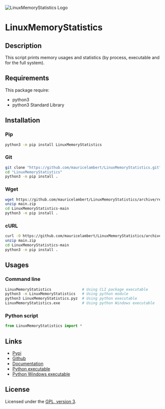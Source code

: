 ![LinuxMemoryStatistics Logo](https://mauricelambert.github.io/info/python/code/LinuxMemoryStatistics_small.png "LinuxMemoryStatistics logo")

# LinuxMemoryStatistics

## Description

This script prints memory usages and statistics (by process,
executable and for the full system).

## Requirements

This package require:
 - python3
 - python3 Standard Library

## Installation

### Pip

```bash
python3 -m pip install LinuxMemoryStatistics
```

### Git

```bash
git clone "https://github.com/mauricelambert/LinuxMemoryStatistics.git"
cd "LinuxMemoryStatistics"
python3 -m pip install .
```

### Wget

```bash
wget https://github.com/mauricelambert/LinuxMemoryStatistics/archive/refs/heads/main.zip
unzip main.zip
cd LinuxMemoryStatistics-main
python3 -m pip install .
```

### cURL

```bash
curl -O https://github.com/mauricelambert/LinuxMemoryStatistics/archive/refs/heads/main.zip
unzip main.zip
cd LinuxMemoryStatistics-main
python3 -m pip install .
```

## Usages

### Command line

```bash
LinuxMemoryStatistics              # Using CLI package executable
python3 -m LinuxMemoryStatistics   # Using python module
python3 LinuxMemoryStatistics.pyz  # Using python executable
LinuxMemoryStatistics.exe          # Using python Windows executable
```

### Python script

```python
from LinuxMemoryStatistics import *
```

## Links

 - [Pypi](https://pypi.org/project/LinuxMemoryStatistics)
 - [Github](https://github.com/mauricelambert/LinuxMemoryStatistics)
 - [Documentation](https://mauricelambert.github.io/info/python/code/LinuxMemoryStatistics.html)
 - [Python executable](https://mauricelambert.github.io/info/python/code/LinuxMemoryStatistics.pyz)
 - [Python Windows executable](https://mauricelambert.github.io/info/python/code/LinuxMemoryStatistics.exe)

## License

Licensed under the [GPL, version 3](https://www.gnu.org/licenses/).

